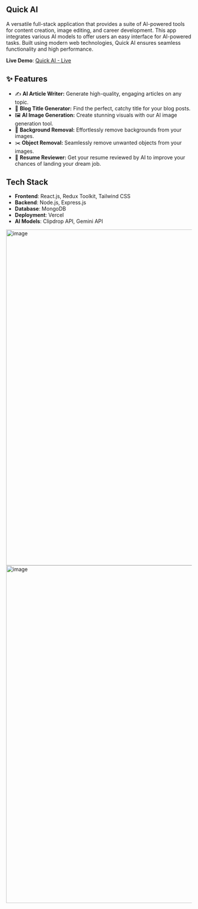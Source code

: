## Quick AI

A versatile full-stack application that provides a suite of AI-powered tools for content creation, image editing, and career development. This app integrates various AI models to offer users an easy interface for AI-powered tasks. Built using modern web technologies, Quick AI ensures seamless functionality and high performance.

**Live Demo**: [Quick AI - Live](https://quick-ai-full-stack-lkmq.vercel.app/)

## ✨ Features

- ✍️ **AI Article Writer:** Generate high-quality, engaging articles on any topic.
- 📝 **Blog Title Generator:** Find the perfect, catchy title for your blog posts.
- 🖼️ **AI Image Generation:** Create stunning visuals with our AI image generation tool.
- 🎨 **Background Removal:** Effortlessly remove backgrounds from your images.
- ✂️ **Object Removal:** Seamlessly remove unwanted objects from your images.
- 📄 **Resume Reviewer:** Get your resume reviewed by AI to improve your chances of landing your dream job.

 ## Tech Stack

- **Frontend**: React.js, Redux Toolkit, Tailwind CSS
- **Backend**: Node.js, Express.js
- **Database**: MongoDB
- **Deployment**: Vercel 
- **AI Models**: Clipdrop API, Gemini API

<img width="1900" height="911" alt="image" src="https://github.com/user-attachments/assets/851438eb-4e09-4457-9aae-2b8c80284dd7" />

<img width="1907" height="916" alt="image" src="https://github.com/user-attachments/assets/83f7835b-769b-48ff-bc61-c9b3528d5d65" />

